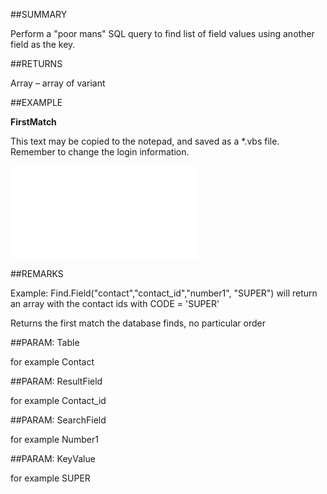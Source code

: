 
##SUMMARY

Perform a "poor mans" SQL query to find list of field values using another field as the key.


##RETURNS

Array – array of variant


##EXAMPLE

**FirstMatch**


This text may be copied to the notepad, and saved as a *.vbs file. Remember to change the login information.

![](..\..\Examples\vbs\SOFind.FirstMatch.vbs.txt)


##REMARKS

Example: Find.Field("contact","contact_id","number1", "SUPER") will return an array with the contact ids with CODE = 'SUPER' 

Returns the first match the database finds, no particular order


##PARAM: Table

for example Contact


##PARAM: ResultField

for example Contact_id


##PARAM: SearchField

for example Number1


##PARAM: KeyValue

for example SUPER

